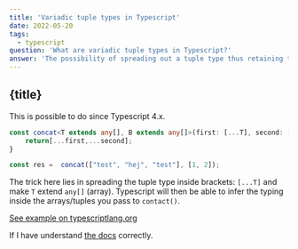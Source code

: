 ```yaml
---
title: 'Variadic tuple types in Typescript'
date: 2022-05-20
tags:
  - typescript
question: 'What are variadic tuple types in Typescript?'
answer: 'The possibility of spreading out a tuple type thus retaining types of tuples in functions without specifying the types of possible tuples with A THOUSAND overloads. '
---
```


## {title}

This is possible to do since Typescript 4.x.

```typescript
const concat<T extends any[], B extends any[]>(first: [...T], second: [...B]):[...T, ...B] => {
    return[...first,...second];
}

const res =  concat(["test", "hej", "test"], [1, 2]);
```

The trick here lies in spreading the tuple type inside brackets: `[...T]` and make `T` extend `any[]` (array). Typescript will then be able to infer the typing inside the arrays/tuples you pass to `contact()`.

[See example on typescriptlang.org](https://www.typescriptlang.org/play?#code/MYewdgzgLgBKbAIawLwB4AqMCmAPK2YAJhDImAJ4DaAugDQwBCO+hJZltAfDDABQAzAJYAnaAC4YVAHSyM9GBGzwikmbMY0AlOPXSMDWdM0wUPAN4AoXiOxQAriLBSjwsVEOylKmgG5LAL6WlvDQMLakKLzwSFB8VABEBNAJDAkAFtgAVqkwSdgpClQAjAwATNq+QA)

If I have understand [the docs](https://www.typescriptlang.org/docs/handbook/release-notes/typescript-4-0.html) correctly.
